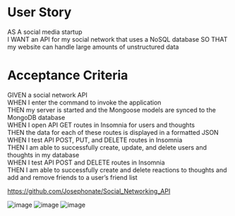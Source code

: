 # User Story

AS A social media startup<br>
I WANT an API for my social network that uses a NoSQL database
SO THAT my website can handle large amounts of unstructured data
# Acceptance Criteria

GIVEN a social network API<br>
WHEN I enter the command to invoke the application<br>
THEN my server is started and the Mongoose models are synced to the MongoDB database<br>
WHEN I open API GET routes in Insomnia for users and thoughts<br>
THEN the data for each of these routes is displayed in a formatted JSON<br>
WHEN I test API POST, PUT, and DELETE routes in Insomnia<br>
THEN I am able to successfully create, update, and delete users and thoughts in my database<br>
WHEN I test API POST and DELETE routes in Insomnia<br>
THEN I am able to successfully create and delete reactions to thoughts and add and remove friends to a user’s friend list

https://github.com/Josephonate/Social_Networking_API

![image](https://github.com/Josephonate/Social_Networking_API/assets/131502920/ca555851-2da8-4c39-bed7-e90de899e8c9)
![image](https://github.com/Josephonate/Social_Networking_API/assets/131502920/91eba1fd-77fb-4bd7-a9bd-c4494e72e80f)
![image](https://github.com/Josephonate/Social_Networking_API/assets/131502920/4afb861d-9f88-4eef-bf1a-cdf8973122f3)
